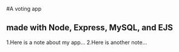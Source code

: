 #A voting app
## made with Node, Express, MySQL, and EJS

1.Here is a note about my app...
2.Here is another note...